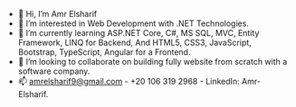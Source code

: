 - 👋 Hi, I’m Amr Elsharif
- 👀 I’m interested in Web Development with .NET Technologies.
- 🌱 I’m currently learning ASP.NET Core, C#, MS SQL, MVC, Entity Framework, LINQ for Backend,
                        And HTML5, CSS3, JavaScript, Bootstrap, TypeScript, Angular for a Frontend.
- 💞️ I’m looking to collaborate on building fully website from scratch with a software company.
- 📫 amrelsharif9@gmail.com - +20 106 319 2968 - LinkedIn: Amr-Elsharif.

<!---
Amr-AbdelBasit/Amr-AbdelBasit is a ✨ special ✨ repository because its `README.md` (this file) appears on your GitHub profile.
You can click the Preview link to take a look at your changes.
--->
